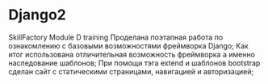 # Django2
SkillFactory Module D training
Проделана поэтапная работа по ознакомлению с базовыми возможностями фреймворка Django;
Как итог использована отличительная возможность фреймворка а именно наследование шаблонов;
При помощи тэга extend и шаблонов bootstrap сделан сайт с статическими страницами, навигацией и авторизацией;
